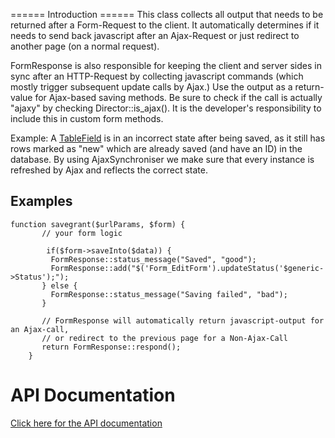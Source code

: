 ====== Introduction ====== 
This class collects all output that needs to be returned after a Form-Request to the client. It automatically determines if it needs to send back javascript after an Ajax-Request or just redirect to another page (on a normal request). 
 
FormResponse is also responsible for keeping the client and server sides in sync after an HTTP-Request by collecting javascript commands (which mostly trigger subsequent update calls by Ajax.)
Use the output as a return-value for Ajax-based saving methods. Be sure to check if the call is actually "ajaxy" by checking Director::is_ajax(). It is the developer's responsibility to include this in custom form methods.

Example: A [TableField](TableField) is in an incorrect state after being saved, as it still has rows marked as "new" which are already saved (and have an ID) in the database. By using AjaxSynchroniser we make sure that every instance is refreshed by Ajax and reflects the correct state.

## Examples
~~~ {php}
function savegrant($urlParams, $form) {
       // your form logic

		if($form->saveInto($data)) {
         FormResponse::status_message("Saved", "good");
         FormResponse::add("$('Form_EditForm').updateStatus('$generic->Status');");
       } else {
         FormResponse::status_message("Saving failed", "bad");     
       }

       // FormResponse will automatically return javascript-output for an Ajax-call,
       // or redirect to the previous page for a Non-Ajax-Call
       return FormResponse::respond();
	}
~~~
# API Documentation
[Click here for the API documentation](http://api.silverstripe.org/2.4/forms/core/FormResponse.html)
